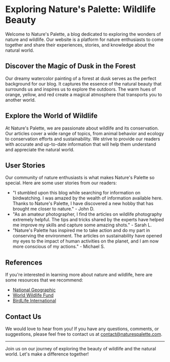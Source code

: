 <!--font:Lato-->

# Exploring Nature's Palette: Wildlife Beauty

Welcome to Nature's Palette, a blog dedicated to exploring the wonders of nature and wildlife. Our website is a platform for nature enthusiasts to come together and share their experiences, stories, and knowledge about the natural world.

## Discover the Magic of Dusk in the Forest

Our dreamy watercolor painting of a forest at dusk serves as the perfect background for our blog. It captures the essence of the natural beauty that surrounds us and inspires us to explore the outdoors. The warm hues of orange, yellow, and red create a magical atmosphere that transports you to another world.

## Explore the World of Wildlife

At Nature's Palette, we are passionate about wildlife and its conservation. Our articles cover a wide range of topics, from animal behavior and ecology to conservation efforts and sustainability. We strive to provide our readers with accurate and up-to-date information that will help them understand and appreciate the natural world.

## User Stories

Our community of nature enthusiasts is what makes Nature's Palette so special. Here are some user stories from our readers:

- "I stumbled upon this blog while searching for information on birdwatching. I was amazed by the wealth of information available here. Thanks to Nature's Palette, I have discovered a new hobby that has brought me closer to nature." - John D.
- "As an amateur photographer, I find the articles on wildlife photography extremely helpful. The tips and tricks shared by the experts have helped me improve my skills and capture some amazing shots." - Sarah L.
- "Nature's Palette has inspired me to take action and do my part in conserving the environment. The articles on sustainability have opened my eyes to the impact of human activities on the planet, and I am now more conscious of my actions." - Michael S.

## References

If you're interested in learning more about nature and wildlife, here are some resources that we recommend:

- [National Geographic](#)
- [World Wildlife Fund](#)
- [BirdLife International](#)

## Contact Us

We would love to hear from you! If you have any questions, comments, or suggestions, please feel free to contact us at [contact@naturespalette.com](mailto:contact@naturespalette.com).

---

Join us on our journey of exploring the beauty of wildlife and the natural world. Let's make a difference together!

<!--

Write me content for website with wallpaper which alt text is:

"A dreamy watercolor painting of a forest at dusk for a nature or wildlife blog"

The name/title of the page should not be 1:1 copy of the alt text but rather a real content of the website which is using this wallpaper.

- Use markdown format 
- Start with heading
- Heading should be short and concise
- The content should look like a real website 
- The website should not be about the wallpaper, wallpaper is just a related background
- Heading should be contain work "wallpaper" or "background"
- Include real sections like references, contact, user stories, etc. use things relevant to the page purpose.
- Feel free to use structure like headings, bullets, numbering, blockquotes, paragraphs, horizontal lines, etc.
- You can use formatting like bold or _italic_
- You can include UTF-8 emojis
- Links should be only #hash anchors (and you can refer to the document itself)
- Do not include images


---


# Nature's Palette: Exploring the Beauty of Wildlife

Welcome to Nature's Palette, a blog dedicated to exploring the wonders of nature and wildlife. Our website is a platform for nature enthusiasts to come together and share their experiences, stories, and knowledge about the natural world.

## Discover the Magic of Dusk in the Forest

Our dreamy watercolor painting of a forest at dusk serves as the perfect background for our blog. It captures the essence of the natural beauty that surrounds us and inspires us to explore the outdoors. The warm hues of orange, yellow, and red create a magical atmosphere that transports you to another world.

## Explore the World of Wildlife

At Nature's Palette, we are passionate about wildlife and its conservation. Our articles cover a wide range of topics, from animal behavior and ecology to conservation efforts and sustainability. We strive to provide our readers with accurate and up-to-date information that will help them understand and appreciate the natural world.

## User Stories

Our community of nature enthusiasts is what makes Nature's Palette so special. Here are some user stories from our readers:

- "I stumbled upon this blog while searching for information on birdwatching. I was amazed by the wealth of information available here. Thanks to Nature's Palette, I have discovered a new hobby that has brought me closer to nature." - John D.
- "As an amateur photographer, I find the articles on wildlife photography extremely helpful. The tips and tricks shared by the experts have helped me improve my skills and capture some amazing shots." - Sarah L.
- "Nature's Palette has inspired me to take action and do my part in conserving the environment. The articles on sustainability have opened my eyes to the impact of human activities on the planet, and I am now more conscious of my actions." - Michael S.

## References

If you're interested in learning more about nature and wildlife, here are some resources that we recommend:

- [National Geographic](#)
- [World Wildlife Fund](#)
- [BirdLife International](#)

## Contact Us

We would love to hear from you! If you have any questions, comments, or suggestions, please feel free to contact us at [contact@naturespalette.com](mailto:contact@naturespalette.com).

---

Join us on our journey of exploring the beauty of wildlife and the natural world. Let's make a difference together!


---


Write me a Google font which is best fitting for the website.

Pick from the list:
- Cabin
- Orbitron
- Playfair Display
- Exo 2
- Cinzel
- Cormorant Garamond
- Lobster
- Lato
- Great Vibes
- Cinzel Decorative
- Roboto
- Open Sans
- Inter
- IBM Plex Sans
- Futura
- Barlow Condensed
- Poppins
- Alegreya
- Raleway
- Creepster
- Montserrat
- Dancing Script


Write just the font name nothing else.


---


Lato

-->
